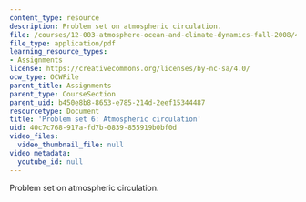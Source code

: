 ```yaml
---
content_type: resource
description: Problem set on atmospheric circulation.
file: /courses/12-003-atmosphere-ocean-and-climate-dynamics-fall-2008/40c7c768917afd7b0839855919b0bf0d_homework7.pdf
file_type: application/pdf
learning_resource_types:
- Assignments
license: https://creativecommons.org/licenses/by-nc-sa/4.0/
ocw_type: OCWFile
parent_title: Assignments
parent_type: CourseSection
parent_uid: b450e8b8-8653-e785-214d-2eef15344487
resourcetype: Document
title: 'Problem set 6: Atmospheric circulation'
uid: 40c7c768-917a-fd7b-0839-855919b0bf0d
video_files:
  video_thumbnail_file: null
video_metadata:
  youtube_id: null
---
```

Problem set on atmospheric circulation.